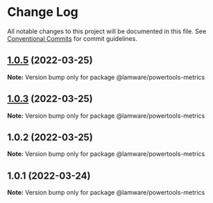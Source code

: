# Change Log

All notable changes to this project will be documented in this file.
See [Conventional Commits](https://conventionalcommits.org) for commit guidelines.

## [1.0.5](https://github.com/tnotifier/lamware/compare/@lamware/powertools-metrics@1.0.3...@lamware/powertools-metrics@1.0.5) (2022-03-25)

**Note:** Version bump only for package @lamware/powertools-metrics





## [1.0.3](https://github.com/tnotifier/lamware/compare/@lamware/powertools-metrics@1.0.2...@lamware/powertools-metrics@1.0.3) (2022-03-25)

**Note:** Version bump only for package @lamware/powertools-metrics





## 1.0.2 (2022-03-25)

**Note:** Version bump only for package @lamware/powertools-metrics





## 1.0.1 (2022-03-24)

**Note:** Version bump only for package @lamware/powertools-metrics
